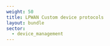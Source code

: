 ```yaml
---
weight: 50
title: LPWAN Custom device protocols
layout: bundle
sector:
  - device_management
---
```

